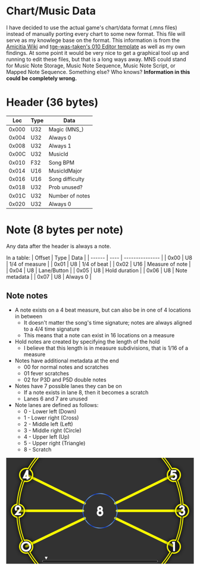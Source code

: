 # Chart/Music Data
I have decided to use the actual game's chart/data format (.mns files) instead of manually porting every chart to some new format. This file will serve as my knowlege base on the format.
This information is from the [Amicitia Wiki](https://amicitia.miraheze.org/wiki/MNS) and [tge-was-taken's 010 Editor template](https://github.com/tge-was-taken/010-Editor-Templates/blob/master/templates/p4d_mns.bt) as well as my own findings.
At some point it would be very nice to get a graphical tool up and running to edit these files, but that is a long ways away.
MNS could stand for Music Note Storage, Music Note Sequence, Music Note Script, or Mapped Note Sequence. Something else? Who knows?
**Information in this could be completely wrong.**

# Header (36 bytes)
| Loc    | Type | Data            |
| ------ | ---- | --------------- |
| 0x000  | U32  | Magic (MNS_)    |
| 0x004  | U32  | Always 0        |
| 0x008  | U32  | Always 1        |
| 0x00C  | U32  | MusicId         |
| 0x010  | F32  | Song BPM        |
| 0x014  | U16  | MusicIdMajor    |
| 0x016  | U16  | Song difficulty |
| 0x018  | U32  | Prob unused?    |
| 0x01C  | U32  | Number of notes |
| 0x020  | U32  | Always 0        |

# Note (8 bytes per note)
Any data after the header is always a note.

In a table:
| Offset | Type | Data            |
| ------ | ---- | --------------- |
| 0x00   | U8   | 1/4 of measure  |
| 0x01   | U8   | 1/4 of beat     |
| 0x02   | U16  | Measure of note |
| 0x04   | U8   | Lane/Button     |
| 0x05   | U8   | Hold duration   |
| 0x06   | U8   | Note metadata   |
| 0x07   | U8   | Always 0        |

## Note notes
- A note exists on a 4 beat measure, but can also be in one of 4 locations in between
    - It doesn't matter the song's time signature; notes are always aligned to a 4/4 time signature
    - This means that a note can exist in 16 locations on a measure
- Hold notes are created by specifying the length of the hold
    - I believe that this length is in measure subdivisions, that is 1/16 of a measure
- Notes have additional metadata at the end
    - 00 for normal notes and scratches
    - 01 fever scratches
    - 02 for P3D and P5D double notes
- Notes have 7 possible lanes they can be on
    - If a note exists in lane 8, then it becomes a scratch
    - Lanes 6 and 7 are unused
- Note lanes are defined as follows:
    - 0 - Lower left (Down)
    - 1 - Lower right (Cross)
    - 2 - Middle left (Left)
    - 3 - Middle right (Circle)
    - 4 - Upper left (Up)
    - 5 - Upper right (Triangle)
    - 8 - Scratch

![Image representing the positions of the note lanes](lanes.png)
